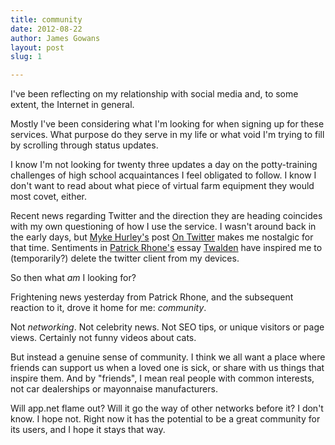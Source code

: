 ```yaml
---
title: community 
date: 2012-08-22
author: James Gowans
layout: post
slug: 1  

---
```



I've been reflecting on my relationship with social media and, to some extent, the Internet in general.

Mostly I've been considering what I'm looking for when signing up for these services. What purpose do they serve in my life or what void I'm trying to fill by scrolling through status updates.

I know I'm not looking for twenty three updates a day on the potty-training challenges of high school acquaintances I feel obligated to follow. I know I don't want to read about what piece of virtual farm equipment they would most covet, either.

Recent news regarding Twitter and the direction they are heading coincides with my own questioning of how I use the service. I wasn't around back in the early days, but [Myke Hurley's](http://alpha.app.net/imyke) post [On Twitter](http://mykehurley.net/on-twitter) makes me nostalgic for that time. Sentiments in [Patrick Rhone's](http://alpha.app.net/patrickrhone) essay [Twalden](http://patrickrhone.com/2012/07/11/twalden/) have inspired me to (temporarily?) delete the twitter client from my devices.

So then what *am* I looking for?

Frightening news yesterday from Patrick Rhone, and the subsequent reaction to it, drove it home for me: *community*.

Not *networking*. Not celebrity news. Not SEO tips, or unique visitors or page views. Certainly not funny videos about cats.

But instead a genuine sense of community. I think we all want a place where friends can support us when a loved one is sick, or share with us things that inspire them. And by "friends", I mean real people with common interests, not car dealerships or mayonnaise manufacturers.

Will app.net flame out? Will it go the way of other networks before it? I don't know. I hope not. Right now it has the potential to be a great community for its users, and I hope it stays that way.
